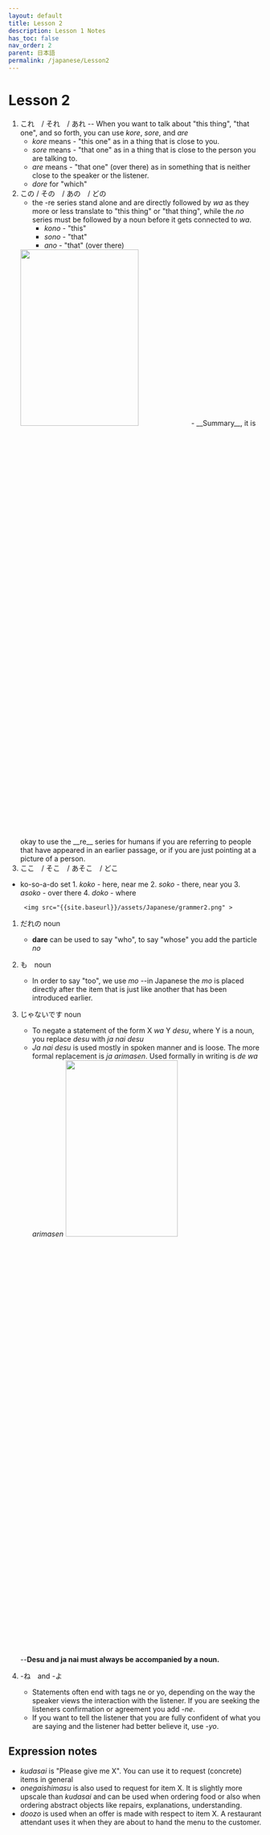 ```yaml
---
layout: default
title: Lesson 2
description: Lesson 1 Notes
has_toc: false
nav_order: 2
parent: 日本語
permalink: /japanese/Lesson2
---
```


# Lesson 2
1. これ　/ それ　/ あれ
-- When you want to talk about "this thing", "that one", and so forth, you can use _kore_, _sore_, and _are_
    - _kore_ means - "this one" as in a thing that is close to you.
    - _sore_ means - "that one" as in a thing that is close to the person you are talking to.
    - _are_ means - "that one" (over there) as in something that is neither close to the speaker or the listener.
    - _dore_ for "which"
1. この / その　/ あの　/ どの
    - the -re series stand alone and are directly followed by _wa_ as they more or less translate to "this thing" or "that thing", while the _no_ series must be followed by a noun before it gets connected to _wa_.
      - _kono_ - "this"
      - _sono_ - "that"
      - _ano_ - "that" (over there)
    <img src="{{site.baseurl}}/assets/Japanese/grammer.png"  width="70%" height="30%">
    - __Summary__, it is okay to use the __re__ series for humans if you are referring to people that have appeared in an earlier passage, or if you are just pointing at a picture of a person.
2. ここ　/ そこ　/ あそこ　/ どこ
 - ko-so-a-do set
       1. _koko_ - here, near me
       2. _soko_ - there, near you
       3. _asoko_ - over there
       4. _doko_ - where

        <img src="{{site.baseurl}}/assets/Japanese/grammer2.png" >
1. だれの noun
    - __dare__ can be used to say "who", to say "whose" you add the particle _no_
2.  も　noun
    - In order to say "too", we use _mo_
    --in Japanese the _mo_ is placed directly after the item that is just like another that has been introduced earlier.
3. じゃないです noun
    - To negate a statement of the form X _wa_ Y _desu_, where Y is a noun, you replace _desu_ with _ja nai desu_
    - _Ja nai desu_ is used mostly in spoken manner and is loose. The more formal replacement is _ja arimasen_. Used formally in writing is _de wa arimasen_
        <img src="{{site.baseurl}}/assets/Japanese/grammer3.png"  width="70%" height="30%">

    --**Desu and ja nai must always be accompanied by a noun.**
4. -ね　and -よ
    - Statements often end with tags ne or yo, depending on the way the speaker views the interaction with the listener. If you are seeking the listeners confirmation or agreement you add _-ne_.
    - If you want to tell the listener that you are fully confident of what you are saying and the listener had better believe it, use _-yo_.

## Expression notes

- _kudasai_ is "Please give me X". You can use it to request (concrete) items in general
- _onegaishimasu_ is also used to request for item X. It is slightly more upscale than _kudasai_ and can be used when ordering food or also when ordering abstract objects like repairs, explanations, understanding.
- _doozo_ is used when an offer is made with respect to item X. A restaurant attendant uses it when they are about to hand the menu to the customer.